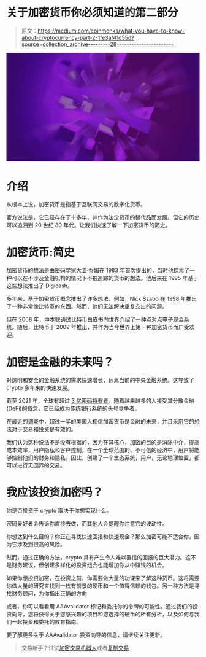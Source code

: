 # 关于加密货币你必须知道的第二部分

> 原文：<https://medium.com/coinmonks/what-you-have-to-know-about-cryptocurrency-part-2-1fe3af41d55d?source=collection_archive---------28----------------------->

![](img/2cec2e597002ffbb906f847b3998afe2.png)

# 介绍

从根本上说，加密货币是指基于互联网交易的数字化货币。

官方说法是，它已经存在了十多年，并作为法定货币的替代品而发展。但它的历史可以追溯到 20 世纪 80 年代。让我们快速了解一下加密货币的简史。

# 加密货币:简史

加密货币的想法是由密码学家大卫·乔姆在 1983 年首次提出的，当时他探索了一种可以在不涉及金融机构的情况下不被追踪的货币的想法。他后来在 1995 年基于这些想法推出了 Digicash。

多年来，基于加密货币概念推出了许多想法。例如，Nick Szabo 在 1998 年推出了一种非常像比特币的东西。然而，他们无法解决重复支出的问题。

但在 2008 年，中本聪通过比特币白皮书向世界介绍了一种点对点电子现金系统。随后，比特币于 2009 年推出，并作为当今世界上第一种加密货币而广受欢迎。

# 加密是金融的未来吗？

对透明和安全的金融系统的需求快速增长，远离当前的中央金融系统。这导致了 crypto 多年来的快速发展。

截至 2021 年，全球有超过 [3 亿密码持有者](https://www.zippia.com/advice/cryptocurrency-statistics/#:~:text=There%20are%20about%2036.5%20million,%2410.02%20billion%20as%20of%202022)。随着越来越多的人接受其分散金融(DeFi)的概念，它已经成为传统银行系统的头号竞争者。

在最近的[调查](https://www.globenewswire.com/news-release/2022/11/01/2545507/0/en/Grayscale-Investments-and-The-Harris-Poll-Survey-Reveals-that-Democrats-and-Republicans-Agree-Cryptocurrency-is-the-Future-of-Finance.html)中，超过一半的美国人相信加密货币是金融的未来，并且采用它的想法对于交易和投资是有效的。

我们认为这种说法不是没有根据的，因为在其核心，加密的目的是消除中介，提高成本效率，用户隐私和客户控制。在一个全球范围的、不可信的经济中，用户将能够控制他们的财务和隐私。因此，创建了一个生态系统，用户，无论地理位置，都可以进行无国界的交易。

# 我应该投资加密吗？

你是否投资于 crypto 取决于你想实现什么。

密码爱好者会告诉你直接去做，而其他人会提醒你注意它的波动性。

你想达到什么目的？你正在寻找快速回报和快速现金？那么加密可能不适合你，因为它涉及到很高的风险。

然而，通过正确的方法，crypto 具有产生令人难以置信的回报的巨大潜力。这不是财务建议，但创建多样化的投资组合也能增加你从中赚钱的机会。

如果你想投资加密，在投资之前，你需要做大量的功课来了解这种货币。这将需要你做大量的研究来找到一枚有前景的硬币和一个值得信赖的钱包。另一种方法是寻找财务顾问，为你指出正确的方向

或者，你可以看看用 AAAvalidator 标记和委托你的令牌的可能性。通过我们的投资向导，您将获得关于您感兴趣的项目和您选择的硬币的所有分析，以及如何与我们一起投资和委托的教育指南。

要了解更多关于 AAAvalidator 投资向导的信息，请继续关注更新。

> 交易新手？试试[加密交易机器人](/coinmonks/crypto-trading-bot-c2ffce8acb2a)或者[复制交易](/coinmonks/top-10-crypto-copy-trading-platforms-for-beginners-d0c37c7d698c)